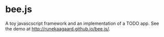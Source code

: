 bee.js
======

A toy javascscript framework and an implementation of a TODO app. See the demo
at http://runekaagaard.github.io/bee.js/.
